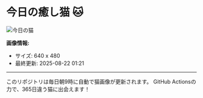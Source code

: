 # 今日の癒し猫 🐱

![今日の猫](https://cdn2.thecatapi.com/images/cp3.jpg)

**画像情報:**
- サイズ: 640 x 480
- 最終更新: 2025-08-22 01:21

---

このリポジトリは毎日朝9時に自動で猫画像が更新されます。
GitHub Actionsの力で、365日違う猫に出会えます！
